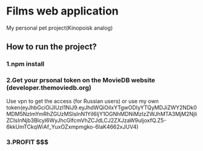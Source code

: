 # Films web application

My personal pet project(Kinopoisk analog)

## How to run the project?

### 1.npm install
### 2.Get your prsonal token on the MovieDB website (developer.themoviedb.org)
Use vpn to get the access (for Russian users) or use my own token(eyJhbGciOiJIUzI1NiJ9.eyJhdWQiOiIxYTgwODIyYTQyMDJiZWY2NDk0MDM5NzlmYmRhZGUzMSIsInN1YiI6IjY1OGNhMDNiMzIzZWJhMTA3MjM2NjliZCIsInNjb3BlcyI6WyJhcGlfcmVhZCJdLCJ2ZXJzaW9uIjoxfQ.Z5-6kkUmTCkqWiAf_YuxOZxmpmgko-6IaK4662xJUV4)
### 3.PROFIT $$$